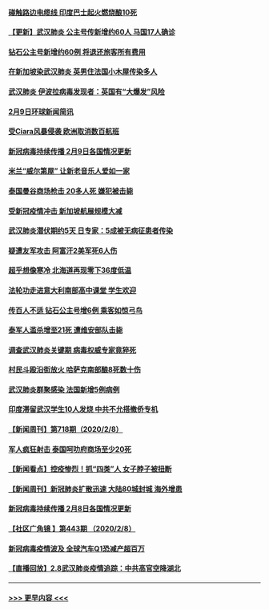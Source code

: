 #### [碰触路边电缆线 印度巴士起火燃烧酿10死](../pages/prog202/a102773642.md?t=02101533) 
#### [【更新】武汉肺炎 公主号传新增约60人 马国17人确诊](../pages/prog202/a102770740.md?t=02101533) 
#### [钻石公主号新增约60例 将退还旅客所有费用](../pages/prog202/a102773601.md?t=02101533) 
#### [在新加坡染武汉肺炎 英男住法国小木屋传染多人](../pages/prog202/a102773485.md?t=02101533) 
#### [武汉肺炎 伊波拉病毒发现者：英国有“大爆发”风险](../pages/prog202/a102773474.md?t=02101533) 
#### [2月9日环球新闻简讯](../pages/prog202/a102773390.md?t=02101533) 
#### [受Ciara风暴侵袭 欧洲取消数百航班](../pages/prog202/a102773357.md?t=02101533) 
#### [新冠病毒持续传播 2月9日各国情况更新](../pages/prog202/a102773346.md?t=02101533) 
#### [米兰“威尔第屋” 让新老音乐人爱如一家](../pages/prog202/a102773245.md?t=02101533) 
#### [泰国曼谷商场枪击 20多人死 嫌犯被击毙](../pages/prog202/a102773230.md?t=02101533) 
#### [受新冠疫情冲击 新加坡航展规模大减](../pages/prog202/a102773207.md?t=02101533) 
#### [武汉肺炎潜伏期约5天 日专家：5成被无病征患者传染](../pages/prog202/a102773145.md?t=02101533) 
#### [疑遭友军攻击 阿富汗2美军死6人伤](../pages/prog202/a102773140.md?t=02101533) 
#### [超乎想像寒冷 北海道再现零下36度低温](../pages/prog202/a102773122.md?t=02101533) 
#### [法轮功走进意大利南部高中课堂 学生欢迎](../pages/prog202/a102773105.md?t=02101533) 
#### [传百人不适 钻石公主号增6例 乘客如惊弓鸟](../pages/prog202/a102773051.md?t=02101533) 
#### [泰军人滥杀增至21死 遭维安部队击毙](../pages/prog202/a102772913.md?t=02101533) 
#### [调查武汉肺炎关键期 病毒权威专家竟猝死](../pages/prog202/a102773033.md?t=02101533) 
#### [村民斗殴沿街放火 哈萨克南部酿8死数十伤](../pages/prog202/a102772980.md?t=02101533) 
#### [武汉肺炎群聚感染 法国新增5例病例](../pages/prog202/a102772957.md?t=02101533) 
#### [印度滞留武汉学生10人发烧 中共不允搭撤侨专机](../pages/prog202/a102772946.md?t=02101533) 
#### [【新闻周刊】第718期（2020/2/8）](../pages/prog202/a102772921.md?t=02101533) 
#### [军人疯狂射击 泰国呵叻府商场至少20死](../pages/prog202/a102772833.md?t=02101533) 
#### [【新闻看点】控疫惨烈！抓“四类”人 女子脖子被扭断](../pages/prog202/a102772896.md?t=02101533) 
#### [【新闻周刊】新冠肺炎扩散迅速 大陆80城封城 海外增患](../pages/prog202/a102772852.md?t=02101533) 
#### [新冠病毒持续传播 2月8日各国情况更新](../pages/prog202/a102772826.md?t=02101533) 
#### [【社区广角镜  】第443期  （2020/2/8）](../pages/prog202/a102772736.md?t=02101533) 
#### [新冠病毒疫情波及 全球汽车Q1恐减产超百万](../pages/prog202/a102772695.md?t=02101533) 
#### [【直播回放】2.8武汉肺炎疫情追踪：中共高官空降湖北](../pages/prog202/a102772618.md?t=02101533) 

----
#### [ >>> 更早内容 <<< ](../indexes/prog202-earlier.md)
